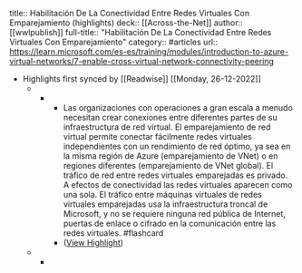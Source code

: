 title:: Habilitación De La Conectividad Entre Redes Virtuales Con Emparejamiento (highlights)
deck:: [[Across-the-Net]]
author:: [[wwlpublish]]
full-title:: "Habilitación De La Conectividad Entre Redes Virtuales Con Emparejamiento"
category:: #articles
url:: https://learn.microsoft.com/es-es/training/modules/introduction-to-azure-virtual-networks/7-enable-cross-virtual-network-connectivity-peering

- Highlights first synced by [[Readwise]] [[Monday, 26-12-2022]]
	- -
		- Las organizaciones con operaciones a gran escala a menudo necesitan crear conexiones entre diferentes partes de su infraestructura de red virtual. El emparejamiento de red virtual permite conectar fácilmente redes virtuales independientes con un rendimiento de red óptimo, ya sea en la misma región de Azure (emparejamiento de VNet) o en regiones diferentes (emparejamiento de VNet global). El tráfico de red entre redes virtuales emparejadas es privado. A efectos de conectividad las redes virtuales aparecen como una sola. El tráfico entre máquinas virtuales de redes virtuales emparejadas usa la infraestructura troncal de Microsoft, y no se requiere ninguna red pública de Internet, puertas de enlace o cifrado en la comunicación entre las redes virtuales. #flashcard
		- ([View Highlight](https://read.readwise.io/read/01gn740jkrv3271rqen2tff715))
	- -